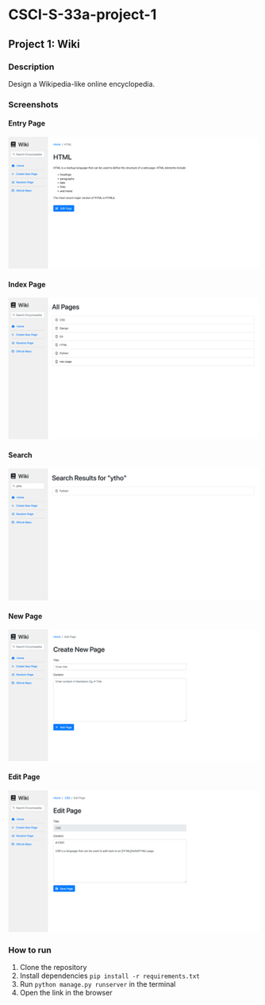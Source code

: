 # CSCI-S-33a-project-1

## Project 1: Wiki

### Description

Design a Wikipedia-like online encyclopedia.

### Screenshots

#### Entry Page

![Entry Page](screenshot_2.png)


#### Index Page

![Index Page](screenshot_1.png)

#### Search

![Search](screenshot_5.png)

#### New Page

![New Page](screenshot_4.png)
#### Edit Page

![Edit Page](screenshot_3.png)

### How to run

1. Clone the repository
2. Install dependencies `pip install -r requirements.txt`
3. Run `python manage.py runserver` in the terminal
4. Open the link in the browser

